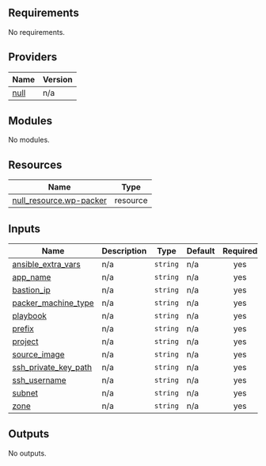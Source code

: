 <!-- BEGIN_TF_DOCS -->
## Requirements

No requirements.

## Providers

| Name | Version |
|------|---------|
| <a name="provider_null"></a> [null](#provider\_null) | n/a |

## Modules

No modules.

## Resources

| Name | Type |
|------|------|
| [null_resource.wp-packer](https://registry.terraform.io/providers/hashicorp/null/latest/docs/resources/resource) | resource |

## Inputs

| Name | Description | Type | Default | Required |
|------|-------------|------|---------|:--------:|
| <a name="input_ansible_extra_vars"></a> [ansible\_extra\_vars](#input\_ansible\_extra\_vars) | n/a | `string` | n/a | yes |
| <a name="input_app_name"></a> [app\_name](#input\_app\_name) | n/a | `string` | n/a | yes |
| <a name="input_bastion_ip"></a> [bastion\_ip](#input\_bastion\_ip) | n/a | `string` | n/a | yes |
| <a name="input_packer_machine_type"></a> [packer\_machine\_type](#input\_packer\_machine\_type) | n/a | `string` | n/a | yes |
| <a name="input_playbook"></a> [playbook](#input\_playbook) | n/a | `string` | n/a | yes |
| <a name="input_prefix"></a> [prefix](#input\_prefix) | n/a | `string` | n/a | yes |
| <a name="input_project"></a> [project](#input\_project) | n/a | `string` | n/a | yes |
| <a name="input_source_image"></a> [source\_image](#input\_source\_image) | n/a | `string` | n/a | yes |
| <a name="input_ssh_private_key_path"></a> [ssh\_private\_key\_path](#input\_ssh\_private\_key\_path) | n/a | `string` | n/a | yes |
| <a name="input_ssh_username"></a> [ssh\_username](#input\_ssh\_username) | n/a | `string` | n/a | yes |
| <a name="input_subnet"></a> [subnet](#input\_subnet) | n/a | `string` | n/a | yes |
| <a name="input_zone"></a> [zone](#input\_zone) | n/a | `string` | n/a | yes |

## Outputs

No outputs.
<!-- END_TF_DOCS -->
